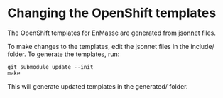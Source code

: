 # Changing the OpenShift templates

The OpenShift templates for EnMasse are generated from [jsonnet](jsonnet.org) files.

To make changes to the templates, edit the jsonnet files in the include/ folder. To generate the templates,
run:

    git submodule update --init
    make

This will generate updated templates in the generated/ folder.
